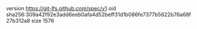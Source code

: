 version https://git-lfs.github.com/spec/v1
oid sha256:309a42f92e3add6eeb0afa4d52beff31d1b086fe7377b5622b76a68f27b312a8
size 1576
